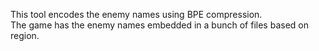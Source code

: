 This tool encodes the enemy names using BPE compression.  
The game has the enemy names embedded in a bunch of files based on region.  
